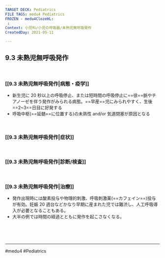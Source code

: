 ```yaml
---
TARGET DECK: Pediatrics
FILE TAGS: medu4 Pediatrics
FROZEN - medu4ClozeHL:
 : 
Context: 小児科/小児の呼吸器/未熟児無呼吸発作
CreatedDay: 2021-05-11

---
```


## 9.3 未熟児無呼吸発作

<br>

### [[9.3 未熟児無呼吸発作|病態・疫学]]
* 新生児に 20 秒以上の呼吸停止、または短時間の呼吸停止に==徐==脈やチアノーゼを伴う発作がみられる病態。==早産==児にみられやすく、生後==2~3==日目に好発する
* 呼吸中枢(==延髄==に位置する)の未熟性 and/or 気道閉塞が原因となる
<!--ID: 1620738659124-->



<br>

### [[9.3 未熟児無呼吸発作|症状]]


<br>

### [[9.3 未熟児無呼吸発作|診断/検査]]


<br>

### [[9.3 未熟児無呼吸発作|治療]]
* 発作出現時には酸素投与や物理的刺激、呼吸刺激薬(==カフェイン==)投与が有効。妊娠 20 週台などかなり早期に産まれた児では難渋し、人工呼吸導入が必要となることもある。
* 大半の例では時間の経過とともに発作を起こさなくなる。
 
<!--ID: 1621503037050-->


<br><br><br>

---
#medu4 #Pediatrics
